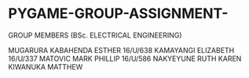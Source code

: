 # PYGAME-GROUP-ASSIGNMENT-

GROUP MEMBERS
(BSc. ELECTRICAL ENGINEERING)

MUGARURA KABAHENDA ESTHER       16/U/638
KAMAYANGI ELIZABETH             16/U/337
MATOVIC MARK PHILLIP            16/U/586 
NAKYEYUNE RUTH KAREN
KIWANUKA MATTHEW 
